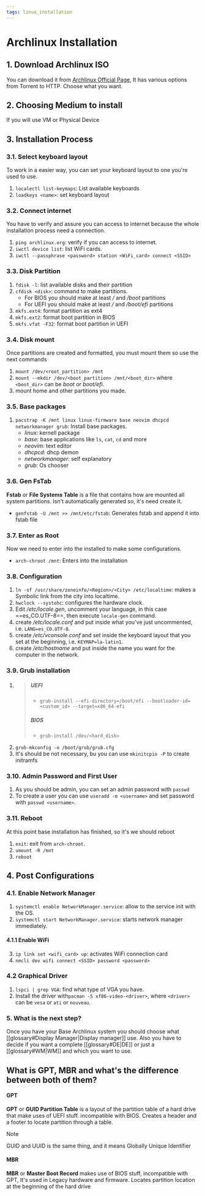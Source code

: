 ```yaml
---
tags: linux_installation
---
```


# Archlinux Installation

## 1. Download Archlinux ISO
You can download it from [Archlinux Official Page](https://archlinux.org/download/), It has various options from Torrent to HTTP. Choose what you want.

## 2. Choosing Medium to install
If you will use VM or Physical Device

## 3. Installation Process

### 3.1. **Select keyboard layout**
To work in a easier way, you can set your keyboard layout to one you're used to use.
1. `localectl list-keymaps`: List available keyboards
2. `loadkeys <name>`: set keyboard layout

### 3.2. **Connect internet**
You have to verify and assure you can access to internet because the whole installation process need a connection.
1. `ping archlinux.org`: verify if you can access to internet.
2. `iwctl device list`: list WiFi cards.
3. `iwctl --passphrase <password> station <WiFi_card> connect <SSID>`

### 3.3. **Disk Partition**
1. `fdisk -l`: list available disks and their partition
2. `cfdisk <disk>`: command to make partitions.
   - For BIOS you should make at least _/_ and _/boot_ partitions
   - For UEFI you should make at least _/_ and _/boot/efi_ partitions
3. `mkfs.ext4`: format partition as ext4
4. `mkfs.ext2`: format boot partition in BIOS
5. `mkfs.vfat -F32`: format boot partition in UEFI

### 3.4. **Disk mount**
Once partitions are created and formatted, you must mount them so use the next commands
1. `mount /dev/<root_partition> /mnt`
2. `mount --mkdir /dev/<boot_partition> /mnt/<boot_dir>` where `<boot_dir>` can be _boot_ or _boot/efi_.
3. mount home and other partitions you made.

### 3.5. **Base packages**
1. `pacstrap -K /mnt linux linux-firmware base neovim dhcpcd networkmanager grub`: Install base packages.
   - _linux:_ kernell package
   - _base:_ base applications like `ls`, `cat`, `cd` and more
   - _neovim:_ text editor
   - _dhcpcd:_ dhcp demon
   - _networkmanager:_ self explanatory
   - _grub:_ Os chooser
   
### 3.6. **Gen FsTab**
**Fstab** or **File Systems Table** is a file that contains how are mounted all system partitions. Isn't automatically generated so, it's need create it.
- `genfstab -U /mnt >> /mnt/etc/fstab`: Generates fstab and append it into fstab file

### 3.7. **Enter as Root**
Now we need to enter into the installed to make some configurations.
- `arch-chroot /mnt`: Enters into the installation

### 3.8. **Configuration**
1. `ln -sf /usr/share/zoneinfo/<Region>/<City> /etc/localtime`: makes a Symbolic link from the city into localtime.
2. `hwclock --systohc`: configures the hardware clock.
3. Edit _/etc/locale.gen_, uncomment your language, in this case ==es_CO.UTF-8==, then execute `locale-gen` command.
4. create _/etc/locale.conf_ and put inside what you've just uncommented, i.e. `LANG=es_CO.UTF-8`.
5. create _/etc/vconsole.conf_ and set inside the keyboard layout that you set at the beginning, i.e. `KEYMAP=la-latin1`.
6. create _/etc/hostname_ and put inside the name you want for the computer in the network.

### 3.9. **Grub installation**
1. >
   > ##### UEFI
   > - `grub-install --efi-directory=/boot/efi --bootloader-id=<custom_id> --target=x86_64-efi`
   > ##### BIOS
   > - `grub-install /dev/<hard_disk>`
2. `grub-mkconfig -o /boot/grub/grub.cfg`
3. It's should be not necessary, bu you can use `mkinitcpio -P` to create initramfs

### 3.10. **Admin Password and First User**
1. As you should be admin, you can set an admin password with `passwd`
2. To create a user you can use `useradd -m <username>` and set password with `passwd <username>`.

### 3.11. **Reboot**
At this point base installation has finished, so it's we should reboot
1. `exit`: exit from `arch-chroot`.
2. `umount -R /mnt`
3. `reboot`

## 4. Post Configurations

### 4.1. Enable Network Manager
1. `systemctl enable NetworkManager.service`: allow to the service init with the OS.
2. `systemctl start NetworkManager.service`: starts network manager immediately.
#### 4.1.1 **Enable  WiFi**
3. `ip link set <wifi_card> up`: activates WiFi connection card
4. `nmcli dev wifi connect <SSID> password <password>`

### 4.2 Graphical Driver
1. `lspci | grep VGA`: find what type of VGA you have.
2. Install the driver with`pacman -S xf86-video-<driver>`, where `<driver>` can be `vesa` or `ati` or `nouveau`.

### 5. What is the next step?
Once you have your Base Archlinux system you should choose what [[glossary#Display Manager|Display manager]] use. Also you have to decide if you want a complete [[glossary#DE|DE]] or just a [[glossary#WM|WM]] and which you want to use.

## What is GPT, MBR and what's the difference between both of them?

#### GPT
**GPT** or **GUID Partition Table** is a layout of the partition table of a hard drive that make uses of UEFI stuff. incompatible with BIOS. Creates a header and a footer to locate partition through a table.

> [!note]
> GUID and UUID is the same thing, and it means Globally Unique Identifier

#### MBR

**MBR** or **Master Boot Record** makes use of BIOS stuff, incompatible with GPT, It's used in Legacy hardware and firmware. Locates partition location at the beginning of the hard drive